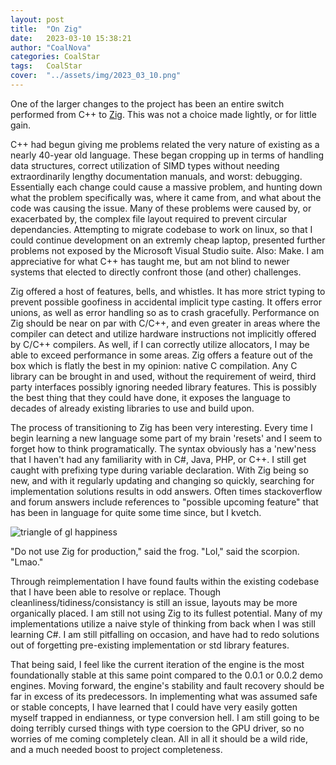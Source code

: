 ```yaml
---
layout: post
title:  "On Zig"
date:   2023-03-10 15:38:21
author: "CoalNova"
categories: CoalStar
tags:	CoalStar
cover:  "../assets/img/2023_03_10.png"
---
```


One of the larger changes to the project has been an entire switch performed from C++ to [Zig](https://ziglang.org/). This was not a choice made lightly, or for little gain. 

C++ had begun giving me problems related the very nature of existing as a nearly 40-year old language. These began cropping up in terms of handling data structures, correct utilization of SIMD types without needing extraordinarily lengthy documentation manuals, and worst: debugging. Essentially each change could cause a massive problem, and hunting down what the problem specifically was, where it came from, and what about the code was causing the issue. Many of these problems were caused by, or exacerbated by, the complex file layout required to prevent circular dependancies. Attempting to migrate codebase to work on linux, so that I could continue development on an extremly cheap laptop, presented further problems not exposed by the Microsoft Visual Studio suite. Also: Make. I am appreciative for what C++ has taught me, but am not blind to newer systems that elected to directly confront those (and other) challenges.

Zig offered a host of features, bells, and whistles. It has more strict typing to prevent possible goofiness in accidental implicit type casting. It offers error unions, as well as error handling so as to crash gracefully. Performance on Zig should be near on par with C/C++, and even greater in areas where the compiler can detect and utilize hardware instructions not implicitly offered by C/C++ compilers. As well, if I can correctly utilize allocators, I may be able to exceed performance in some areas. Zig offers a feature out of the box which is flatly the best in my opinion: native C compilation. Any C library can be brought in and used, without the requirement of weird, third party interfaces possibly ignoring needed library features. This is possibly the best thing that they could have done, it exposes the language to decades of already existing libraries to use and build upon.

The process of transitioning to Zig has been very interesting. Every time I begin learning a new language some part of my brain 'resets' and I seem to forget how to think programatically. The syntax obviously has a 'new'ness that I haven't had any familiarity with in C#, Java, PHP, or C++. I still get caught with prefixing type during variable declaration. With Zig being so new, and with it regularly updating and changing so quickly, searching for implementation solutions results in odd answers. Often times stackoverflow and forum answers include references to "possible upcoming feature" that has been in language for quite some time since, but I kvetch. 



![triangle of gl happiness](../assets/img/2023_03_10.png)


"Do not use Zig for production," said the frog.
"Lol," said the scorpion. "Lmao."


Through reimplementation I have found faults within the existing codebase that I have been able to resolve or replace. Though cleanliness/tidiness/consistancy is still an issue, layouts may be more organically placed. I am still not using Zig to its fullest potential. Many of my implementations utilize a naive style of thinking from back when I was still learning C#. I am still pitfalling on occasion, and have had to redo solutions out of forgetting pre-existing implementation or std library features.

That being said, I feel like the current iteration of the engine is the most foundationally stable at this same point compared to the 0.0.1 or 0.0.2 demo engines. Moving forward, the engine's stability and fault recovery should be far in excess of its predecessors. In implementing what was assumed safe or stable concepts, I have learned that I could have very easily gotten myself trapped in endianness, or type conversion hell. I am still going to be doing terribly cursed things with type coersion to the GPU driver, so no worries of me coming completely clean. All in all it should be a wild ride, and a much needed boost to project completeness.
